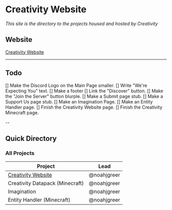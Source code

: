 # Creativity Website
*This site is the directory to the projects housed and hosted by Creativity*

## Website
[Creativity Website](https://creativity-proj.netlify.app "Visit the Creativity Webpage")

---
## Todo
[] Make the Discord Logo on the Main Page smaller.
[] Write "We're Expecting You" text.
[] Make a footer
[] Link the "Discover" button.
[] Make the "Join the Server" button blurple.
[] Make a Submit page stub.
[] Make a Support Us page stub.
[] Make an Imagination Page.
[] Make an Entity Handler page.
[] Finish the Creativity Website page.
[] Finish the Creativity Minecraft page.


--
## Quick Directory
### All Projects
| Project | Lead |
|---------|-------|
|[Creativity Website](https://creativity-proj.netlify.app/projects/creativity-website)|@noahjgreer|
|Creativity Datapack (Minecraft)|@noahjgreer|
|Imagination|@noahjgreer|
|Entity Handler (Minecraft)|@noahjgreer|
